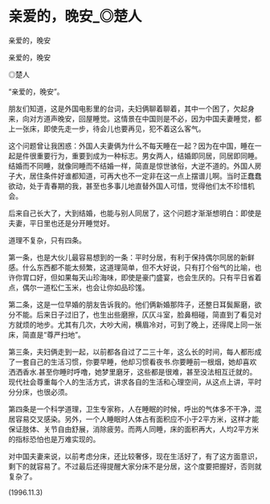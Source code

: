 # 亲爱的，晚安_◎楚人

亲爱的，晚安

亲爱的，晚安

◎楚人

“亲爱的，晚安”。

朋友们知道，这是外国电影里的台词，夫妇俩聊着聊着，其中一个困了，欠起身来，向对方道声晚安，回屋睡觉。这情景在中国则是不必，因为中国夫妻睡觉，都上一张床，即使先走一步，待会儿也要再见，犯不着这么客气。

这个问题曾让我困惑：外国人夫妻俩为什么不每天睡在一起？因为在中国，睡在一起是件很重要行为，重要到成为一种标志。男女两人，结婚即同居，同居即同睡。结婚而不同睡，就像同睡而不结婚一样，简直是惊世骇俗，大逆不道的。外国人房子大，居住条件好谁都知道，可再大也不一定非在这一点上摆谱儿啊。当时正蠢蠢欲动，处于青春期的我，甚至也多事儿地直替外国人可惜，觉得他们太不珍惜机会。

后来自己长大了，大到结婚，也能与别人同居了，这个问题才渐渐想明白：即使是夫妻，平日里也还是分开睡觉好。

道理不复杂，只有四条。

第一条，也是大伙儿最容易想到的一条：平时分居，有利于保持偶尔同居的新鲜感。什么东西都不能太频繁，这道理简单，但不大好说，只有打个俗气的比喻，也许你胃口好，但如果每天山珍海味，即使是豪门盛宴，也会生厌的。只有平日省着点，偶尔一道松仁玉米，也会让你如品珍馐。

第二条，这是一位早婚的朋友告诉我的。他们俩新婚那阵子，还整日耳鬓厮磨，欲分不能。后来日子过旧了，也生出些磨擦，仄仄斗室，脸鼻相碰，简直到了看见对方就烦的地步。尤其有几次，大吵大闹，横眉冷对，可到了晚上，还得爬上同一张床，简直是“尊严扫地”。

第三条，夫妇俩走到一起，以前都各自过了二三十年，这么长的时间，每人都形成了一套自己的生活习惯，你要早睡，他却习惯看夜书.你要睡前一根烟，她却喜欢洒洒香水.甚至你睡时呼噜，她梦里磨牙，这些都是很难，甚至没法相互迁就的。现代社会尊重每个人的生活方式，讲求各自的生活和心理空间，从这点上讲，平时分分床，也很必须。

第四条是一个科学道理，卫生专家称，人在睡眠的时候，呼出的气体多不干净，混居容易交叉感染。另外，一个人睡眠时人体占有面积应不小于2平方米，这样才能保证肢体、关节自由舒展，消除疲劳。而两人同睡，床的面积再大，人均2平方米的指标恐怕也是万难实现的。

对中国夫妻来说，以前考虑分床，还比较奢侈，现在生活好了，有了这方面意识，剩下的就容易了。不过最后还得提醒大家分床不是分居，这个度要把握好，否则就复杂了。

(1996.11.3)
